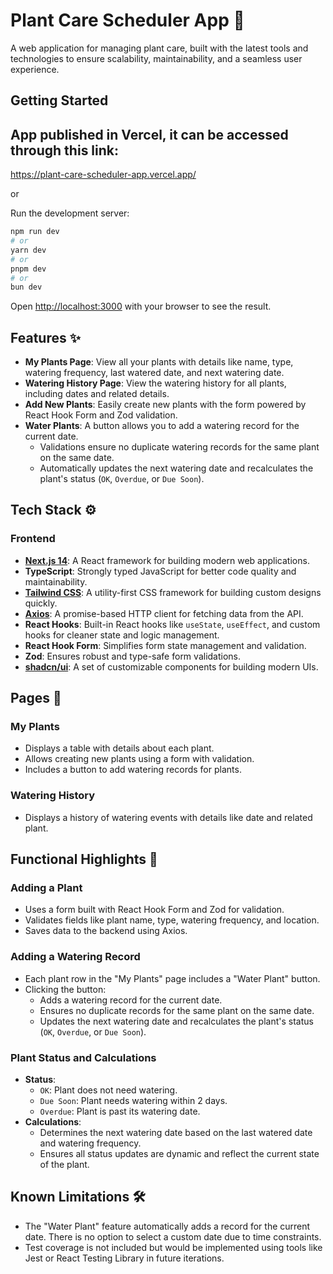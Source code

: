 
# Plant Care Scheduler App 🌱

A web application for managing plant care, built with the latest tools and technologies to ensure scalability, maintainability, and a seamless user experience.

## Getting Started

## App published in Vercel, it can be accessed through this link:
https://plant-care-scheduler-app.vercel.app/

or 

Run the development server:

```bash
npm run dev
# or
yarn dev
# or
pnpm dev
# or
bun dev
```

Open [http://localhost:3000](http://localhost:3000) with your browser to see the result.

## Features ✨

- **My Plants Page**: View all your plants with details like name, type, watering frequency, last watered date, and next watering date.
- **Watering History Page**: View the watering history for all plants, including dates and related details.
- **Add New Plants**: Easily create new plants with the form powered by React Hook Form and Zod validation.
- **Water Plants**: A button allows you to add a watering record for the current date. 
  - Validations ensure no duplicate watering records for the same plant on the same date.
  - Automatically updates the next watering date and recalculates the plant's status (`OK`, `Overdue`, or `Due Soon`).

## Tech Stack ⚙️

### Frontend
- **[Next.js 14](https://nextjs.org/)**: A React framework for building modern web applications.
- **TypeScript**: Strongly typed JavaScript for better code quality and maintainability.
- **[Tailwind CSS](https://tailwindcss.com/)**: A utility-first CSS framework for building custom designs quickly.
- **[Axios](https://axios-http.com/)**: A promise-based HTTP client for fetching data from the API.
- **React Hooks**: Built-in React hooks like `useState`, `useEffect`, and custom hooks for cleaner state and logic management.
- **React Hook Form**: Simplifies form state management and validation.
- **Zod**: Ensures robust and type-safe form validations.
- **[shadcn/ui](https://ui.shadcn.dev/)**: A set of customizable components for building modern UIs.

## Pages 📄

### My Plants
- Displays a table with details about each plant.
- Allows creating new plants using a form with validation.
- Includes a button to add watering records for plants.

### Watering History
- Displays a history of watering events with details like date and related plant.

## Functional Highlights 🌟

### Adding a Plant
- Uses a form built with React Hook Form and Zod for validation.
- Validates fields like plant name, type, watering frequency, and location.
- Saves data to the backend using Axios.

### Adding a Watering Record
- Each plant row in the "My Plants" page includes a "Water Plant" button.
- Clicking the button:
  - Adds a watering record for the current date.
  - Ensures no duplicate records for the same plant on the same date.
  - Updates the next watering date and recalculates the plant's status (`OK`, `Overdue`, or `Due Soon`).

### Plant Status and Calculations
- **Status**:
  - `OK`: Plant does not need watering.
  - `Due Soon`: Plant needs watering within 2 days.
  - `Overdue`: Plant is past its watering date.
- **Calculations**:
  - Determines the next watering date based on the last watered date and watering frequency.
  - Ensures all status updates are dynamic and reflect the current state of the plant.

## Known Limitations 🛠️
- The "Water Plant" feature automatically adds a record for the current date. There is no option to select a custom date due to time constraints.
- Test coverage is not included but would be implemented using tools like Jest or React Testing Library in future iterations.

